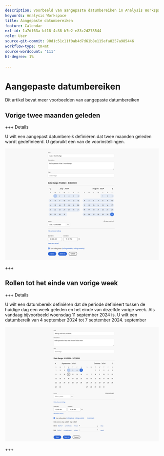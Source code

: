```yaml
---
description: Voorbeeld van aangepaste datumbereiken in Analysis Workspace.
keywords: Analysis Workspace
title: Aangepaste datumbereiken
feature: Calendar
exl-id: 1a7df63a-bf18-4c38-b7e2-e83c2d278544
role: User
source-git-commit: 90d1c51c11f0ab4d7d61b8e115efa8257a985446
workflow-type: tm+mt
source-wordcount: '111'
ht-degree: 1%

---
```


# Aangepaste datumbereiken

Dit artikel bevat meer voorbeelden van aangepaste datumbereiken



## Vorige twee maanden geleden

+++ Details

U wilt een aangepast datumbereik definiëren dat twee maanden geleden wordt gedefinieerd. U gebruikt een van de voorinstellingen.

![ Laatste 2 maanden geleden ](assets/date-range-example-simple.png)

+++


## Rollen tot het einde van vorige week

+++ Details

U wilt een datumbereik definiëren dat de periode definieert tussen de huidige dag een week geleden en het einde van dezelfde vorige week. Als vandaag bijvoorbeeld woensdag 11 september 2024 is. U wilt een datumbereik van 4 september 2024 tot 7 september 2024. september

![ het waaiervoorbeeld van de Datum ](assets/date-range-example.png)

+++

<!--
## Example: Use a 7-day rolling date range

You can create a date range that specifies a 7-day rolling window that ends one week ago:

![](assets/create_date_range.png)

Use *`rolling daily`*.

* The Start settings would be *`current day minus 6 days`*.

* The End settings would be *`current day minus 7 days`*.

This date range can be a component that you drag onto any freeform table.
-->